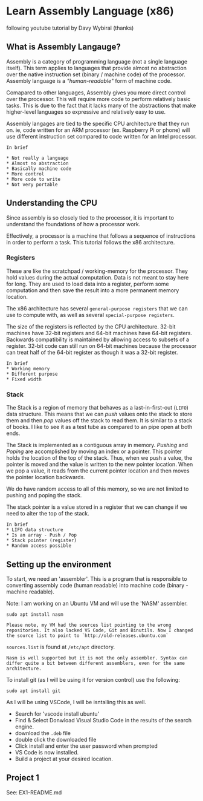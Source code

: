 # Learn Assembly Language (x86)
following youtube tutorial by Davy Wybiral (thanks)

## What is Assembly Langauge?
Assembly is a category of programming language (not a single language itself). This term applies to languages that provide almost no abstraction over the native instruction set (binary / machine code) of the processor. Assembly language is a *"human-readable"* form of machine code.

Comapared to other languages, Assembly gives you more direct control over the processor. This will require more code to perform relatively basic tasks. This is due to the fact that it lacks many of the abstractions that make higher-level languages so expressive and relatively easy to use.

Assembly langages are tied to the specific CPU architecture that they run on. ie, code written for an ARM processor (ex. Raspberry Pi or phone) will use different instruction set compared to code written for an Intel processor.

    In brief

    * Not really a language
    * Almost no abstraction
    * Basically machine code
    * More control
    * More code to write
    * Not very portable

## Understanding the CPU

Since assembly is so closely tied to the processor, it is important to understand the foundations of how a processor work.

Effectively, a processor is a machine that follows a sequence of instructions in order to perform a task. This tutorial follows the x86 architecture.

### Registers
These are like the scratchpad / working-memory for the processor. They hold values during the actual computation. Data is not meant to stay here for long. They are used to load data into a register, perform some computation and then save the result into a more permanent memory location.

The x86 architecture has several `general-purpose registers` that we can use to compute with, as well as several `special-purpose registers`.

The size of the registers is reflected by the CPU architecture. 32-bit machines have 32-bit registers and 64-bit machines have 64-bit registers. Backwards compatibility is maintained by allowing access to subsets of a register. 32-bit code can still run on 64-bit machines because the processor can treat half of the 64-bit register as though it was a 32-bit register.

    In brief
    * Working memory
    * Different purpose
    * Fixed width

### Stack
The Stack is a region of memory that behaves as a last-in-first-out (`LIFO`) data structure. This means that we can *push* values onto the stack to store them and then *pop* values off the stack to read them. It is similar to a stack of books. I like to see it as a test tube as compared to an pipe open at both ends.

The Stack is implemented as a contiguous array in memory. *Pushing* and *Poping* are accomplished by moving an index or a pointer. This pointer holds the location of the top of the stack. Thus, when we push a value, the pointer is moved and the value is written to the new pointer location. When we pop a value, it reads from the current pointer location and then moves the pointer location backwards.

We do have random access to all of this memory, so we are not limited to pushing and poping the stack.

The stack pointer is a value stored in a register that we can change if we need to alter the top of the stack.

    In brief
    * LIFO data structure
    * Is an array - Push / Pop
    * Stack pointer (register)
    * Random access possible

## Setting up the environment

To start, we need an 'assembler'. This is a program that is responsible to converting assembly code (human readable) into machine code (binary - machine readable).

Note: I am working on an Ubuntu VM and will use the 'NASM' assembler.

```cli
sudo apt install nasm
```

    Please note, my VM had the sources list pointing to the wrong repositories. It also lacked VS Code, Git and Binutils. Now I changed the source list to point to `http://old-releases.ubuntu.com`

`sources.list` is found at `/etc/apt` directory.

    Nasm is well supported but it is not the only assembler. Syntax can differ quite a bit between different assemblers, even for the same architecture.


To install git (as I will be using it for version control) use the following:

```cli
sudo apt install git
```

As I will be using VSCode, I will be isntalling this as well.
* Search for 'vscode install ubuntu'
* Find & Select Donwload Visual Studio Code in the results of the search engine.
* download the `.deb` file
* double click the downloaded file
* Click install and enter the user password when prompted
* VS Code is now installed.
* Build a project at your desired location.

## Project 1

See: EX1-README.md
